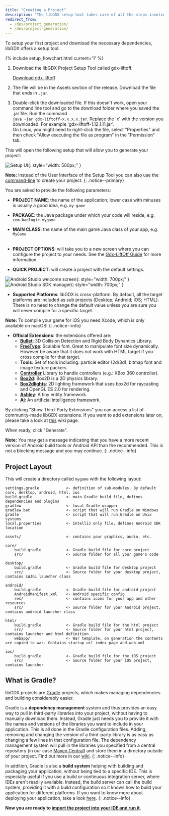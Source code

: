 ```yaml
---
title: "Creating a Project"
description: "The libGDX setup tool takes care of all the steps involved in setting up a libGDX Gradle project."
redirect_from:
  - /dev/project_generation/
  - /dev/project-generation/
---
```


To setup your first project and download the necessary dependencies, libGDX offers a setup tool.

{% include setup_flowchart.html current='1' %}

1. Download the libGDX Project Setup Tool called gdx-liftoff.

    <!--<a href="/assets/downloads/legacy_setup/gdx-setup_latest.jar" class="btn btn--success" style="margin-right: 10px">Stable Release</a>
    <a href="https://libgdx-nightlies.s3.amazonaws.com/libgdx-runnables/gdx-setup.jar" class="btn btn--success">Nightly Version</a>-->
    <!--<a href="https://libgdx-nightlies.s3.amazonaws.com/libgdx-runnables/gdx-setup.jar" class="btn btn--success">Download</a>-->
    <a href="https://github.com/libgdx/gdx-liftoff/releases" class="btn btn--success">Download gdx-liftoff</a>
2. The file will be in the Assets section of the release.  Download the file that ends in `.jar`.

3. Double-click the downloaded file. If this doesn't work, open your command line tool and go to the download folder where you saved the .jar file.  Run the command <br>`java -jar gdx-liftoff-x.x.x.x.jar`. Replace the 'x' with the version you downloaded.  For example 'gdx-liftoff-1.12.1.11.jar'.
   <br>On Linux, you might need to right-click the file, select "Properties" and then check "Allow executing the file as program" in the "Permission" tab.

This will open the following setup that will allow you to generate your project:

![Setup UI](https://github.com/libgdx/gdx-liftoff/raw/master/.github/screenshot.png){: style="width: 500px;" }

**Note:** Instead of the User Interface of the Setup Tool you can also use the [command-line](/wiki/start/project-setup-via-command-line) to create your project.
{: .notice--primary}

You are asked to provide the following parameters:
* **PROJECT NAME**: the name of the application; lower case with minuses is usually a good idea, e.g. `my-game`
* **PACKAGE**: the Java package under which your code will reside, e.g. `com.badlogic.mygame`
* **MAIN CLASS**: the name of the main game Java class of your app, e.g. `MyGame`
<br><br>
* **PROJECT OPTIONS**: will take you to a new screen where you can configure the project to your needs.  See the <a href="https://github.com/libgdx/gdx-liftoff/blob/master/Guide.md">Gdx-LiftOff Guide</a> for more information.
* **QUICK PROJECT**: will create a project with the default settings.

  <!--* **Game class**: the name of the main game class, e.g. `MyGame`
  * **Main class package**: the package of the main game class, e.g. `com.badlogic.mygame`
  * **Gradle version**: the version of Gradle to use. The default value is the latest stable version.
  * **LibGDX version**: the version of libGDX to use. The default value is the latest stable version.
  * **Language**: the programming language to use. The default value is Java.
  * **Extensions**: the official extensions to include in your project. By default, none are selected.
  * **Advanced settings**: will take you to a new screen where you can set the following parameters:
    * **Build tools version**: the version of the Android build tools to use. The default value is the latest stable version.
    * **API level**: the Android API level to target. The default value is 28.
    * **Min API level**: the minimum Android API level to support. The default value is 9.
    * **Target API level**: the target Android API level. The default value is 28.
    * **Permissions**: the permissions to include in the Android manifest. By default, none are selected.
    * **Dependencies**: the dependencies to include in the project. By default, none are selected.
    * **Gradle plugins**: the Gradle plugins to include in the project. By default, none are selected.-->


<!--* **Output folder**: the folder where your app will be created
* **Android SDK**: the location of your Android SDK. With Android Studio, to find out where it is, start Android Studio and click "Configure" (on recent versions, this is replaced by a three dots icon at the top right) -> "SDK Manager". By default the locations are:
  * Linux: `~/Android/Sdk`
  * Mac: `~/Library/Android/sdk`
  * Windows: `%LOCALAPPDATA%\Android\Sdk` -->



![Android Studio welcome screen](/assets/images/dev/setup/1.png){: style="width: 700px;" }
![Android Studio SDK manager](/assets/images/dev/setup/2.png){: style="width: 700px;" }

* **Supported Platforms**: libGDX is cross-platform. By default, all the target platforms are included as sub projects (Desktop; Android; iOS; HTML). There is no need to change the default value unless you are sure you will never compile for a specific target.

**Note:** To compile your game for iOS you need Xcode, which is only available on macOS!
{: .notice--info}

* **Official Extensions**: the extensions offered are:<br>
  * **[Bullet](/wiki/extensions/physics/bullet/bullet-physics)**: 3D Collision Detection and Rigid Body Dynamics Library.<br>
  * **[FreeType](/wiki/extensions/gdx-freetype)**: Scalable font. Great to manipulate font size dynamically. However be aware that it does not work with HTML target if you cross compile for that target.<br>
  * **Tools**: Set of tools including: particle editor (2d/3d), bitmap font and image texture packers.<br>
  * **[Controller](/wiki/input/controllers)** Library to handle controllers (e.g.: XBox 360 controller).<br>
  * **[Box2d](/wiki/extensions/physics/box2d)**: Box2D is a 2D physics library.<br>
  * **[Box2dlights](https://github.com/libgdx/box2dlights)**: 2D lighting framework that uses box2d for raycasting and OpenGL ES 2.0 for rendering.<br>
  * **[Ashley](https://github.com/libgdx/ashley)**: A tiny entity framework.<br>
  * **[Ai](https://github.com/libgdx/gdx-ai)**: An artificial intelligence framework.<br>

By clicking "Show Third-Party Extensions" you can access a list of community-made libGDX extensions. If you want to add extensions later on, please take a look at [this](/wiki/articles/dependency-management-with-gradle#libgdx-extensions) wiki page.

When ready, click "Generate".

**Note:** You may get a message indicating that you have a more recent version of Android build tools or Android API than the recommended. This is not a blocking message and you may continue.
{: .notice--info}

## Project Layout
This will create a directory called `mygame` with the following layout:

```
settings.gradle            <- definition of sub-modules. By default core, desktop, android, html, ios
build.gradle               <- main Gradle build file, defines dependencies and plugins
gradlew                    <- local Gradle wrapper
gradlew.bat                <- script that will run Gradle on Windows
gradle                     <- script that will run Gradle on Unix systems
local.properties           <- IntelliJ only file, defines Android SDK location

assets/                    <- contains your graphics, audio, etc.

core/
    build.gradle           <- Gradle build file for core project
    src/                   <- Source folder for all your game's code

desktop/
    build.gradle           <- Gradle build file for desktop project
    src/                   <- Source folder for your desktop project, contains LWJGL launcher class

android/
    build.gradle           <- Gradle build file for android project
    AndroidManifest.xml    <- Android specific config
    res/                   <- contains icons for your app and other resources
    src/                   <- Source folder for your Android project, contains android launcher class

html/
    build.gradle           <- Gradle build file for the html project
    src/                   <- Source folder for your html project, contains launcher and html definition
    webapp/                <- War template, on generation the contents are copied to war. Contains startup url index page and web.xml

ios/
    build.gradle           <- Gradle build file for the iOS project
    src/                   <- Source folder for your iOS project, contains launcher
```

## What is Gradle?
libGDX projects are [Gradle](https://gradle.org/) projects, which makes managing dependencies and building considerably easier.

Gradle is a **dependency management** system and thus provides an easy way to pull in third-party libraries into your project, without having to manually download them. Instead, Gradle just needs you to provide it with the names and versions of the libraries you want to include in your application. This is all done in the Gradle configuration files. Adding, removing and changing the version of a third-party library is as easy as changing a few lines in that configuration file. The dependency management system will pull in the libraries you specified from a central repository (in our case [Maven Central](https://search.maven.org/)) and store them in a directory outside of your project. Find out more in our [wiki](/wiki/articles/dependency-management-with-gradle).
{: .notice--info}

In addition, Gradle is also a **build system** helping with building and packaging your application, without being tied to a specific IDE. This is especially useful if you use a build or continuous integration server, where IDEs aren't readily available. Instead, the build server can call the build system, providing it with a build configuration so it knows how to build your application for different platforms. If you want to know more about deploying your application, take a look [here](/wiki/deployment/deploying-your-application).
{: .notice--info}

**Now you are ready to [import the project into your IDE and run it](/wiki/start/import-and-running).**
